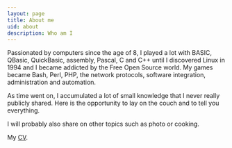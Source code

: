 ```yaml
---
layout: page
title: About me
uid: about
description: Who am I
---
```

Passionated by computers since the age of 8, I played a lot with BASIC, QBasic, QuickBasic, assembly, Pascal, C and C++ until I discovered Linux in 1994 and I became addicted by the Free Open Source world. My games became Bash, Perl, PHP, the network protocols, software integration, administration and automation.

As time went on, I accumulated a lot of small knowledge that I never really publicly shared. Here is the opportunity to lay on the couch and to tell you everything.

I will probably also share on other topics such as photo or cooking.

My [CV].

[CV]: {{site.url}}{{site.baseurl}}/assets/pages/CV-Anglais.pdf
